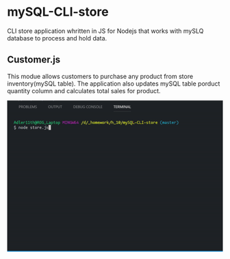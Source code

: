 # mySQL-CLI-store

CLI store application whritten in JS for Nodejs that works with mySLQ database to process and hold data.

## Customer.js

This modue allows customers to purchase any product from store inventory(mySQL table). The application also updates mySQL table porduct quantity column and calculates total sales for product.

![alt-text](gifs/customerJS.gif)

